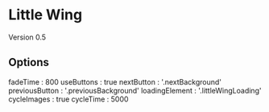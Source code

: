Little Wing
===========

Version 0.5


Options
-------

fadeTime : 800
useButtons : true
nextButton : '.nextBackground'
previousButton : '.previousBackground'
loadingElement : '.littleWingLoading'
cycleImages : true
cycleTime : 5000